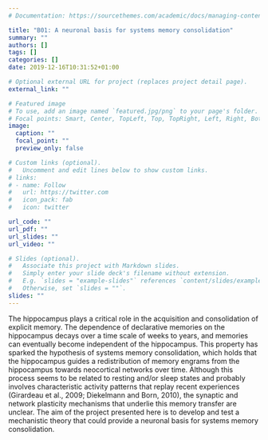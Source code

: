 ```yaml
---
# Documentation: https://sourcethemes.com/academic/docs/managing-content/

title: "B01: A neuronal basis for systems memory consolidation"
summary: ""
authors: []
tags: []
categories: []
date: 2019-12-16T10:31:52+01:00

# Optional external URL for project (replaces project detail page).
external_link: ""

# Featured image
# To use, add an image named `featured.jpg/png` to your page's folder.
# Focal points: Smart, Center, TopLeft, Top, TopRight, Left, Right, BottomLeft, Bottom, BottomRight.
image:
  caption: ""
  focal_point: ""
  preview_only: false

# Custom links (optional).
#   Uncomment and edit lines below to show custom links.
# links:
# - name: Follow
#   url: https://twitter.com
#   icon_pack: fab
#   icon: twitter

url_code: ""
url_pdf: ""
url_slides: ""
url_video: ""

# Slides (optional).
#   Associate this project with Markdown slides.
#   Simply enter your slide deck's filename without extension.
#   E.g. `slides = "example-slides"` references `content/slides/example-slides.md`.
#   Otherwise, set `slides = ""`.
slides: ""
---
```


The hippocampus plays a critical role in the acquisition and consolidation of explicit memory. The dependence of declarative memories on the hippocampus decays over a time scale of weeks to years, and memories can eventually become independent of the hippocampus. This property has sparked the hypothesis of systems memory consolidation, which holds that the hippocampus guides a redistribution of memory engrams from the hippocampus towards neocortical networks over time. Although this process seems to be related to resting and/or sleep states and probably involves characteristic activity patterns that replay recent experiences (Girardeau et al., 2009; Diekelmann and Born, 2010), the synaptic and network plasticity mechanisms that underlie this memory transfer are unclear. The aim of the project presented here is to develop and test a mechanistic theory that could provide a neuronal basis for systems memory consolidation.
